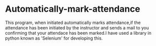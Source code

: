 # Automatically-mark-attendance
This program, when initiated automatically marks attendance,if the attendance has been initiated by the instructor and sends a mail to you confirming that your attendace has been marked.I have used a library in python known as 'Selenium' for developing this.
